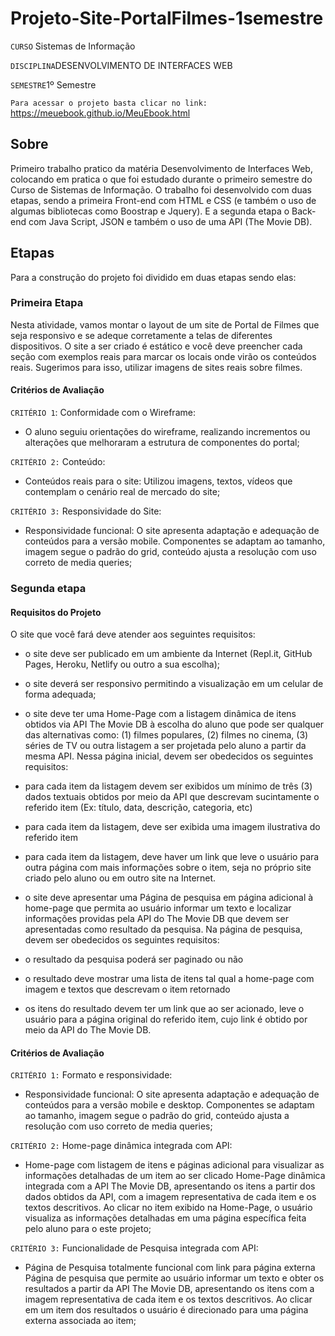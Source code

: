 # Projeto-Site-PortalFilmes-1semestre

`CURSO` Sistemas de Informação

`DISCIPLINA`DESENVOLVIMENTO DE INTERFACES WEB

`SEMESTRE`1º Semestre

`Para acessar o projeto basta clicar no link:` https://meuebook.github.io/MeuEbook.html

## Sobre

Primeiro trabalho pratico da matéria Desenvolvimento de Interfaces Web, colocando em pratica o que foi estudado durante o primeiro semestre do Curso de Sistemas de Informação. O trabalho foi desenvolvido com duas etapas, sendo a primeira Front-end com HTML e CSS (e também o uso de algumas bibliotecas como Boostrap e Jquery). E a segunda etapa o Back-end com Java Script, JSON e também o uso de uma API (The Movie DB).

## Etapas

Para a construção do projeto foi dividido em duas etapas sendo elas:

### Primeira Etapa

Nesta atividade, vamos montar o layout de um site de Portal de Filmes que seja responsivo e se adeque corretamente a telas de diferentes dispositivos. O site a ser criado é estático e você deve preencher cada seção com exemplos reais para marcar os locais onde virão os conteúdos reais. Sugerimos para isso, utilizar imagens de sites reais sobre filmes.

#### Critérios de Avaliação

`CRITÉRIO 1`: Conformidade com o Wireframe:

- O aluno seguiu orientações do wireframe, realizando incrementos ou alterações que melhoraram a estrutura de componentes do portal;

`CRITÉRIO 2:` Conteúdo:

- Conteúdos reais para o site: Utilizou imagens, textos, vídeos que contemplam o cenário real de mercado do site;

`CRITÉRIO 3:` Responsividade do Site:

- Responsividade funcional: O site apresenta adaptação e adequação de conteúdos para a versão mobile. Componentes se adaptam ao tamanho, imagem segue o padrão do grid, conteúdo ajusta a resolução com uso correto de media queries;

### Segunda etapa 

#### Requisitos do Projeto

O site que você fará deve atender aos seguintes requisitos: 

- o site deve ser publicado em um ambiente da Internet (Repl.it, GitHub Pages, Heroku, Netlify ou outro a sua escolha); 
 
- o site deverá ser responsivo permitindo a visualização em um celular de forma adequada;

- o site deve ter uma Home-Page com a listagem dinâmica de itens obtidos via API The Movie DB à escolha do aluno que pode ser qualquer das alternativas como: (1) filmes populares, (2) filmes no cinema, (3) séries de TV ou outra listagem a ser projetada pelo aluno a partir da mesma API. Nessa página inicial, devem ser obedecidos os seguintes requisitos:
- para cada item da listagem devem ser exibidos um mínimo de três (3) dados textuais obtidos por meio da API que descrevam sucintamente o referido item (Ex: título, data, descrição, categoria, etc)
- para cada item da listagem, deve ser exibida uma imagem ilustrativa do referido item
- para cada item da listagem, deve haver um link que leve o usuário para outra página com mais informações sobre o item, seja no próprio site criado pelo aluno ou em outro site na Internet.

- o site deve apresentar uma Página de pesquisa em página adicional à home-page que permita ao usuário informar um texto e localizar informações providas pela API do The Movie DB que devem ser apresentadas como resultado da pesquisa. Na página de pesquisa, devem ser obedecidos os seguintes requisitos:
- o resultado da pesquisa poderá ser paginado ou não
- o resultado deve mostrar uma lista de itens tal qual a home-page com imagem e textos que descrevam o item retornado
- os itens do resultado devem ter um link que ao ser acionado, leve o usuário para a página original do referido item, cujo link é obtido por meio da API do The Movie DB.

#### Critérios de Avaliação

`CRITÉRIO 1:` Formato e responsividade:
- Responsividade funcional: O site apresenta adaptação e adequação de conteúdos para a versão mobile e desktop. Componentes se adaptam ao tamanho, imagem segue o padrão do grid, conteúdo ajusta a resolução com uso correto de media queries;

`CRITÉRIO 2:` Home-page dinâmica integrada com API:

- Home-page com listagem de itens e páginas adicional para visualizar as informações detalhadas de um item ao ser clicado 
Home-Page dinâmica integrada com a API The Movie DB, apresentando os itens a partir dos dados obtidos da API, com a imagem representativa de cada item e os textos descritivos. Ao clicar no item exibido na Home-Page, o usuário visualiza as informações detalhadas em uma página específica feita pelo aluno para o este projeto;

`CRITÉRIO 3:` Funcionalidade de Pesquisa integrada com API:

- Página de Pesquisa totalmente funcional com link para página externa 
Página de pesquisa que permite ao usuário informar um texto e obter os resultados a partir da API The Movie DB, apresentando os itens com a imagem representativa de cada item e os textos descritivos. Ao clicar em um item dos resultados o usuário é direcionado para uma página externa associada ao item;
